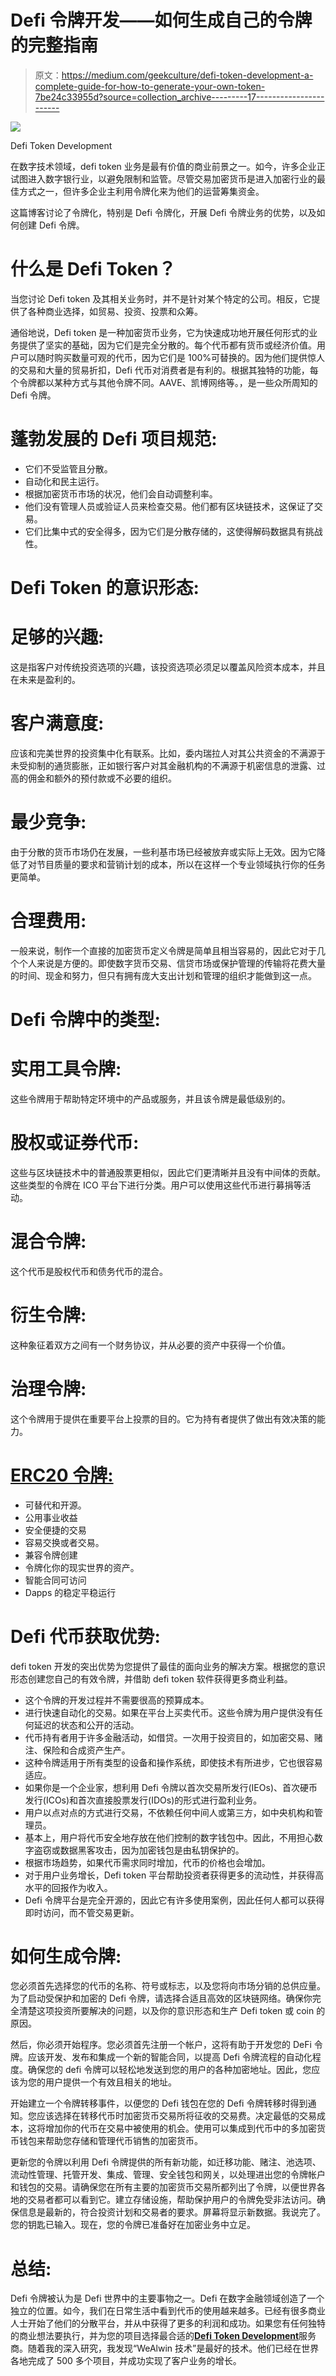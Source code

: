 # Defi 令牌开发——如何生成自己的令牌的完整指南

> 原文：<https://medium.com/geekculture/defi-token-development-a-complete-guide-for-how-to-generate-your-own-token-7be24c33955d?source=collection_archive---------17----------------------->

![](img/6088c1ed64fa3fa11833cc90d49fd29b.png)

Defi Token Development

在数字技术领域，defi token 业务是最有价值的商业前景之一。如今，许多企业正试图进入数字银行业，以避免限制和监管。尽管交易加密货币是进入加密行业的最佳方式之一，但许多企业主利用令牌化来为他们的运营筹集资金。

这篇博客讨论了令牌化，特别是 Defi 令牌化，开展 Defi 令牌业务的优势，以及如何创建 Defi 令牌。

# 什么是 Defi Token？

当您讨论 Defi token 及其相关业务时，并不是针对某个特定的公司。相反，它提供了各种商业选择，如贸易、投资、投票和众筹。

通俗地说，Defi token 是一种加密货币业务，它为快速成功地开展任何形式的业务提供了坚实的基础，因为它们是完全分散的。每个代币都有货币或经济价值。用户可以随时购买数量可观的代币，因为它们是 100%可替换的。因为他们提供惊人的交易和大量的贸易折扣，Defi 代币对消费者是有利的。根据其独特的功能，每个令牌都以某种方式与其他令牌不同。AAVE、凯博网络等。，是一些众所周知的 Defi 令牌。

# 蓬勃发展的 Defi 项目规范:

*   它们不受监管且分散。
*   自动化和民主运行。
*   根据加密货币市场的状况，他们会自动调整利率。
*   他们没有管理人员或验证人员来检查交易。他们都有区块链技术，这保证了交易。
*   它们比集中式的安全得多，因为它们是分散存储的，这使得解码数据具有挑战性。

# Defi Token 的意识形态:

# 足够的兴趣:

这是指客户对传统投资选项的兴趣，该投资选项必须足以覆盖风险资本成本，并且在未来是盈利的。

# 客户满意度:

应该和完美世界的投资集中化有联系。比如，委内瑞拉人对其公共资金的不满源于未受抑制的通货膨胀，正如银行客户对其金融机构的不满源于机密信息的泄露、过高的佣金和额外的预付款或不必要的组织。

# 最少竞争:

由于分散的货币市场仍在发展，一些利基市场已经被放弃或实际上无效。因为它降低了对节目质量的要求和营销计划的成本，所以在这样一个专业领域执行你的任务更简单。

# 合理费用:

一般来说，制作一个直接的加密货币定义令牌是简单且相当容易的，因此它对于几个个人来说是方便的。即使数字货币交易、信贷市场或保护管理的传输将花费大量的时间、现金和努力，但只有拥有庞大支出计划和管理的组织才能做到这一点。

# Defi 令牌中的类型:

# 实用工具令牌:

这些令牌用于帮助特定环境中的产品或服务，并且该令牌是最低级别的。

# 股权或证券代币:

这些与区块链技术中的普通股票更相似，因此它们更清晰并且没有中间体的贡献。这些类型的令牌在 ICO 平台下进行分类。用户可以使用这些代币进行募捐等活动。

# 混合令牌:

这个代币是股权代币和债务代币的混合。

# 衍生令牌:

这种象征着双方之间有一个财务协议，并从必要的资产中获得一个价值。

# 治理令牌:

这个令牌用于提供在重要平台上投票的目的。它为持有者提供了做出有效决策的能力。

# [ERC20 令牌:](https://www.alwin.io/erc20-token-development-company)

*   可替代和开源。
*   公用事业收益
*   安全便捷的交易
*   容易交换或者交易。
*   兼容令牌创建
*   令牌化你的现实世界的资产。
*   智能合同可访问
*   Dapps 的稳定平稳运行

# Defi 代币获取优势:

defi token 开发的突出优势为您提供了最佳的面向业务的解决方案。根据您的意识形态创建您自己的有效令牌，并借助 defi token 软件获得更多商业利益。

*   这个令牌的开发过程并不需要很高的预算成本。
*   进行快速自动化的交易。如果在平台上买卖代币。这些令牌为用户提供没有任何延迟的状态和公开的活动。
*   代币持有者用于许多金融活动，如借贷。一次用于投资目的，如加密交易、赌注、保险和合成资产生产。
*   这种令牌适用于所有类型的设备和操作系统，即使技术有所进步，它也很容易适应。
*   如果你是一个企业家，想利用 Defi 令牌以首次交易所发行(IEOs)、首次硬币发行(ICOs)和首次直接股票发行(IDOs)的形式进行盈利业务。
*   用户以点对点的方式进行交易，不依赖任何中间人或第三方，如中央机构和管理员。
*   基本上，用户将代币安全地存放在他们控制的数字钱包中。因此，不用担心数字盗窃或数据黑客攻击，因为加密钱包是由私钥保护的。
*   根据市场趋势，如果代币需求同时增加，代币的价格也会增加。
*   对于用户业务增长，Defi token 平台帮助投资者获得更多的流动性，并获得高水平的回报作为收入。
*   Defi 令牌平台是完全开源的，因此它有许多使用案例，因此任何人都可以获得即时访问，而不管交易更新。

# 如何生成令牌:

您必须首先选择您的代币的名称、符号或标志，以及您将向市场分销的总供应量。为了启动受保护和加密的 Defi 令牌，请选择合适且高效的区块链网络。确保你完全清楚这项投资所要解决的问题，以及你的意识形态和生产 Defi token 或 coin 的原因。

然后，你必须开始程序。您必须首先注册一个帐户，这将有助于开发您的 DeFi 令牌。应该开发、发布和集成一个新的智能合同，以提高 Defi 令牌流程的自动化程度。确保您的 defi 令牌可以轻松地发送到您的用户的各种加密地址。因此，您应该为您的用户提供一个有效且相关的地址。

开始建立一个令牌转移事件，以便您的 Defi 钱包在您的 Defi 令牌转移时得到通知。您应该选择在转移代币时加密货币交易所将征收的交易费。决定最低的交易成本，这将增加你的代币在交易中被使用的机会。使用可以集成到代币中的多加密货币钱包来帮助您存储和管理代币销售的加密货币。

更新您的令牌以利用 Defi 令牌提供的所有新功能，如迁移功能、赌注、池选项、流动性管理、托管开发、集成、管理、安全钱包和网关，以处理进出您的令牌帐户和钱包的交易。请确保您在所有主要的加密货币交易所都列出了令牌，以便世界各地的交易者都可以看到它。建立存储设施，帮助保护用户的令牌免受非法访问。确保信息是最新的，符合投资计划和交易者的要求。屏幕将显示新数据。我说完了。您的钥匙已输入。现在，您的令牌已准备好在加密业务中立足。

# 总结:

Defi 令牌被认为是 Defi 世界中的主要事物之一。Defi 在数字金融领域创造了一个独立的位置。如今，我们在日常生活中看到代币的使用越来越多。已经有很多商业人士开始了他们的分散平台，并从中获得了更多的利润和成功。如果您有任何独特的商业想法要执行，并为您的项目选择最合适的[**Defi Token Development**](https://www.alwin.io/defi-token-development-company)服务商。随着我的深入研究，我发现“WeAlwin 技术”是最好的技术。他们已经在世界各地完成了 500 多个项目，并成功实现了客户业务的增长。